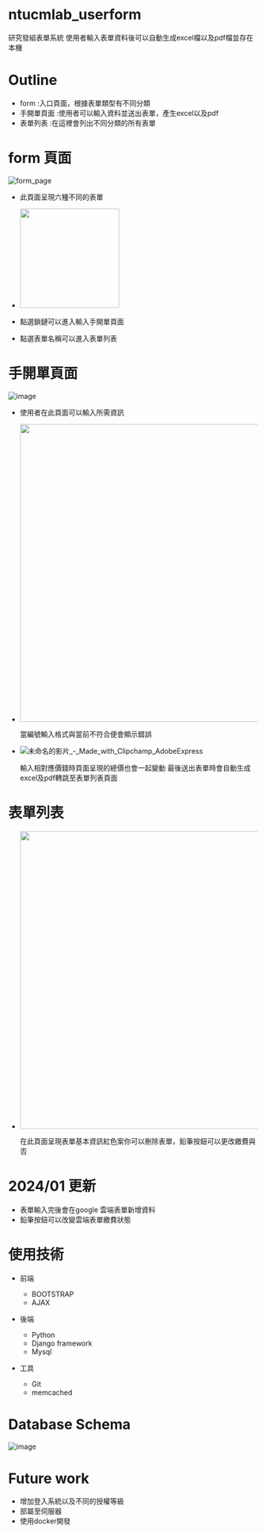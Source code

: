 
# ntucmlab_userform
研究發組表單系統
使用者輸入表單資料後可以自動生成excel檔以及pdf檔並存在本機
#

# Outline
- form :入口頁面，根據表單類型有不同分類 
- 手開單頁面 :使用者可以輸入資料並送出表單，產生excel以及pdf
- 表單列表 :在這裡會列出不同分類的所有表單

# form 頁面
![form_page](https://github.com/as2229181/ntucmlab_userform/assets/122463207/fb9cb760-6db4-4d69-b7e4-1bcf7656dcdc)
- 此頁面呈現六種不同的表單
  
-  <img src="https://github.com/as2229181/ntucmlab_userform/assets/122463207/4113331c-0d47-49d0-bb37-9191ccaad523" width="200px" heigh="150" >
- 點選鎖鏈可以進入輸入手開單頁面
  
- 點選表單名稱可以進入表單列表

# 手開單頁面 
![image](https://github.com/as2229181/ntucmlab_userform/assets/122463207/58334d45-4561-4b4d-a5d2-d305ead09787)

- 使用者在此頁面可以輸入所需資訊

- <img src="https://github.com/as2229181/ntucmlab_userform/assets/122463207/ef7cae53-dcf3-470c-b4b3-0db63716a8da" width="600px" heigh="450" >
  
  當編號輸入格式與當前不符合便會顯示錯誤

- ![未命名的影片_-_Made_with_Clipchamp_AdobeExpress](https://github.com/as2229181/ntucmlab_userform/assets/122463207/65d35ad1-0fc9-4471-8d7a-a4658a974136)

  輸入相對應價錢時頁面呈現的總價也會一起變動
  最後送出表單時會自動生成excel及pdf轉跳至表單列表頁面

# 表單列表
- <img src="https://github.com/as2229181/ntucmlab_userform/assets/122463207/b23b1e1e-6e86-4be0-9013-f103f13420ae" width="600px" heigh="450" >

  在此頁面呈現表單基本資訊紅色案你可以刪除表單，鉛筆按鈕可以更改繳費與否


# 2024/01 更新

- 表單輸入完後會在google 雲端表單新增資料
- 鉛筆按鈕可以改變雲端表單繳費狀態

# 使用技術
  - 前端

    - BOOTSTRAP
    - AJAX
    
  - 後端

    - Python
    - Django framework
    - Mysql

  - 工具

    - Git
    - memcached
      
# Database Schema
![image](https://github.com/as2229181/ntucmlab_userform/assets/122463207/1d0906db-1354-4cd9-9199-f96fc09ec63d)
# Future work
- 增加登入系統以及不同的授權等級
- 部屬至伺服器
- 使用docker開發

